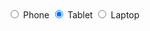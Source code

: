 <label class="au-control-input au-control-input--block au-control-input--dark">
  <input class="au-control-input__input" type="radio" name="radio-ex-dark">
  <span class="au-control-input__text">Phone</span>
</label>
<label class="au-control-input au-control-input--block au-control-input--dark">
  <input class="au-control-input__input" type="radio" name="radio-ex-dark" checked>
  <span class="au-control-input__text">Tablet</span>
</label>
<label class="au-control-input au-control-input--block au-control-input--dark">
  <input class="au-control-input__input" type="radio" name="radio-ex-dark" >
  <span class="au-control-input__text">Laptop</span>
</label>
